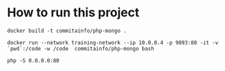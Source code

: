 # How to run this project

```docker build -t commitainfo/php-mongo .```

```docker run --network training-network --ip 10.0.0.4 -p 9093:80 -it -v `pwd`:/code -w /code  commitainfo/php-mongo bash```

```php -S 0.0.0.0:80```